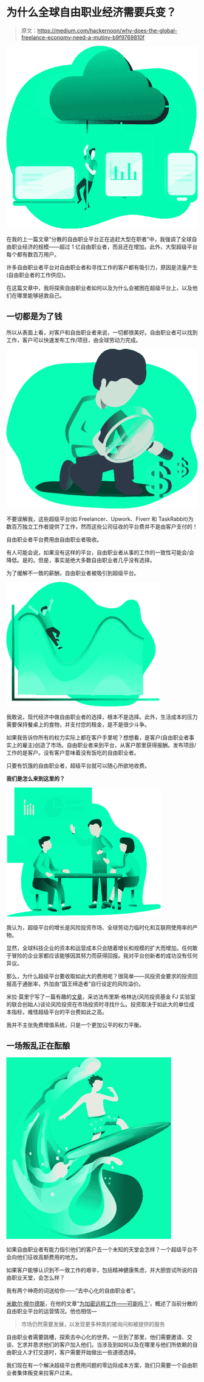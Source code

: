 # 为什么全球自由职业经济需要兵变？

> 原文：<https://medium.com/hackernoon/why-does-the-global-freelance-economy-need-a-mutiny-b9f9769810f>

![](img/23156981280aebc36f3eedfa7962b905.png)

在我的上一篇文章“分散的自由职业平台正在追赶大型在职者”中，我强调了全球自由职业经济的规模——超过 1 亿自由职业者，而且还在增加。此外，大型超级平台每个都有数百万用户。

许多自由职业者平台对自由职业者和寻找工作的客户都有吸引力，原因是流量产生(自由职业者的工作供应)。

在这篇文章中，我将探索自由职业者如何以及为什么会被困在超级平台上，以及他们在哪里能够拯救自己。

## 一切都是为了钱

所以从表面上看，对客户和自由职业者来说，一切都很美好。自由职业者可以找到工作，客户可以快速发布工作/项目，由全球劳动力完成。

![](img/d2a0a2eb8ae064ca058dab9425a3cc6f.png)

不要误解我，这些超级平台(如 Freelancer、Upwork、Fiverr 和 TaskRabbit)为数百万独立工作者提供了工作，然而这些公司征收的平台费并不是由客户支付的！

自由职业者平台费用由自由职业者吸收。

有人可能会说，如果没有这样的平台，自由职业者从事的工作的一致性可能会/会降低。是的。但是，事实是绝大多数自由职业者几乎没有选择。

为了缓解不一致的薪酬，自由职业者被吸引到超级平台。

![](img/04ddf2f791e10db545fa4a50d24ce513.png)

我敢说，现代经济中做自由职业者的选择，根本不是选择。此外，生活成本的压力需要保持餐桌上的食物，并支付您的租金，是不是很少斗争。

如果我告诉你所有的权力实际上都在客户手里呢？想想看，是客户(自由职业者事实上的雇主)创造了市场。自由职业者来到平台，从客户那里获得报酬。发布项目/工作的是客户。没有客户意味着没有饭吃的自由职业者。

只要有饥饿的自由职业者，超级平台就可以随心所欲地收费。

**我们是怎么来到这里的？**

![](img/aca0268445fdb0ba801d12e97c4ef839.png)

我认为，超级平台的增长是风险投资市场、全球劳动力临时化和互联网使用率的产物。

显然，全球科技企业的资本和运营成本只会随着增长和规模的扩大而增加。任何敢于冒险的企业家都应该能够因其努力而获得回报。我对平台创新者的成功没有任何异议。

那么，为什么超级平台要收取如此大的费用呢？很简单——风投资金要求的投资回报高于通胀率，外加由“国王缔造者”自行设定的风险溢价。

米拉·莫里宁写了一篇有趣的[文章](https://www.sharetribe.com/academy/marketplace-unit-economics-fabrice-grinda/)，采访法布里斯·格林达(风险投资基金 FJ 实验室的联合创始人)谈论风险投资在市场投资时寻找什么。投资取决于如此大的单位成本指标，难怪超级平台的平台费如此之高。

我并不主张免费增值系统，只是一个更加公平的权力平衡。

## 一场叛乱正在酝酿

![](img/9b928f25edb622a4f3db7a519226fe3b.png)

如果自由职业者有能力指引他们的客户去一个未知的天堂会怎样？一个超级平台不会向他们征收高额费用的地方。

如果客户能够认识到不一致工作的艰辛，包括精神健康焦虑，并大胆尝试所说的自由职业天堂，会怎么样？

我有两个神奇的词送给你——“去中心化的自由职业者”。

[米歇尔·穆尔德斯](https://hackernoon.com/@michielmulders)，在他的文章“[为加密远程工作——可能吗？](https://hackernoon.com/working-remotely-for-crypto-is-it-possible-368eb6b4d38)’，概述了当前分散的自由职业平台的运营情况。他也相信—

> 市场仍然需要发展，以发现更多种类的被询问和被提供的服务

自由职业者需要跳槽，探索去中心化的世界。一旦到了那里，他们需要邀请、交谈、乞求并恳求他们的客户加入他们。当涉及到如何以及在哪里与他们所依赖的自由职业人才打交道时，客户需要开始做出一些道德选择。

我们现在有一个解决超级平台费用问题的零边际成本方案，我们只需要一个自由职业者集体叛变来拉客户过来。